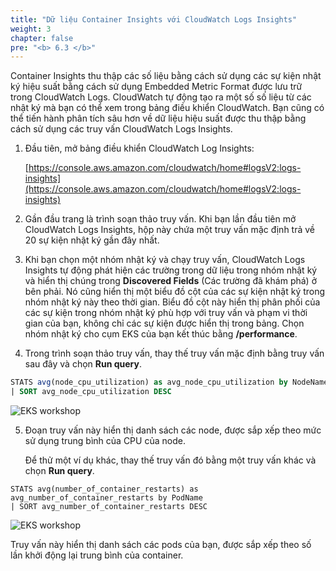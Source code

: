 ```yaml
---
title: "Dữ liệu Container Insights với CloudWatch Logs Insights"
weight: 3
chapter: false
pre: "<b> 6.3 </b>"
---
```


Container Insights thu thập các số liệu bằng cách sử dụng các sự kiện nhật ký hiệu suất bằng cách sử dụng Embedded Metric Format được lưu trữ trong CloudWatch Logs. CloudWatch tự động tạo ra một số số liệu từ các nhật ký mà bạn có thể xem trong bảng điều khiển CloudWatch. Bạn cũng có thể tiến hành phân tích sâu hơn về dữ liệu hiệu suất được thu thập bằng cách sử dụng các truy vấn CloudWatch Logs Insights.

1. Đầu tiên, mở bảng điều khiển CloudWatch Log Insights:

    [https://console.aws.amazon.com/cloudwatch/home#logsV2:logs-insights](https://console.aws.amazon.com/cloudwatch/home#logsV2:logs-insights)

2. Gần đầu trang là trình soạn thảo truy vấn. Khi bạn lần đầu tiên mở CloudWatch Logs Insights, hộp này chứa một truy vấn mặc định trả về 20 sự kiện nhật ký gần đây nhất.

3. Khi bạn chọn một nhóm nhật ký và chạy truy vấn, CloudWatch Logs Insights tự động phát hiện các trường trong dữ liệu trong nhóm nhật ký và hiển thị chúng trong **Discovered Fields** (Các trường đã khám phá) ở bên phải. Nó cũng hiển thị một biểu đồ cột của các sự kiện nhật ký trong nhóm nhật ký này theo thời gian. Biểu đồ cột này hiển thị phân phối của các sự kiện trong nhóm nhật ký phù hợp với truy vấn và phạm vi thời gian của bạn, không chỉ các sự kiện được hiển thị trong bảng. Chọn nhóm nhật ký cho cụm EKS của bạn kết thúc bằng **/performance**.

4. Trong trình soạn thảo truy vấn, thay thế truy vấn mặc định bằng truy vấn sau đây và chọn **Run query**.

```sql
STATS avg(node_cpu_utilization) as avg_node_cpu_utilization by NodeName
| SORT avg_node_cpu_utilization DESC 
```

![EKS workshop](/images/0007/0002.jpg?featherlight=false&width=90pc)

5. Đoạn truy vấn này hiển thị danh sách các node, được sắp xếp theo mức sử dụng trung bình của CPU của node.

    Để thử một ví dụ khác, thay thế truy vấn đó bằng một truy vấn khác và chọn **Run query**.

```
STATS avg(number_of_container_restarts) as avg_number_of_container_restarts by PodName
| SORT avg_number_of_container_restarts DESC
```

![EKS workshop](/images/0007/0003.jpg?featherlight=false&width=90pc)


Truy vấn này hiển thị danh sách các pods của bạn, được sắp xếp theo số lần khởi động lại trung bình của container.